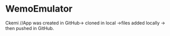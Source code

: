# WemoEmulator
Ckemi
//App was created in GitHub-> cloned in local ->files added locally -> then pushed in GitHub.
